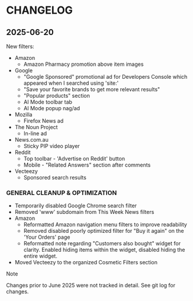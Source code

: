 # CHANGELOG

## 2025-06-20

New filters:

- Amazon
  - Amazon Pharmacy promotion above item images
- Google
  - "Google Sponsored" promotional ad for Developers Console which appeared when I searched using 'site:'
  - "Save your favorite brands to get more relevant results"
  - "Popular products" section
  - AI Mode toolbar tab
  - AI Mode popup nag/ad
- Mozilla
  - Firefox News ad
- The Noun Project
  - In-line ad
- News.com.au
  - Sticky PIP video player
- Reddit
  - Top toolbar - 'Advertise on Reddit' button
  - Mobile - "Related Answers" section after comments
- Vecteezy
  - Sponsored search results

### GENERAL CLEANUP & OPTIMIZATION

- Temporarily disabled Google Chrome search filter
- Removed 'www' subdomain from This Week News filters
- Amazon
  - Reformatted Amazon navigation menu filters to improve readability
  - Removed disabled poorly optimized filter for "Buy it again" on the 'Your Orders' page
  - Reformatted note regarding "Customers also bought" widget for clarity. Enabled hiding items within the widget, disabled hiding the entire widget.
- Moved Vecteezy to the organized Cosmetic Filters section

> [!NOTE]
> Changes prior to June 2025 were not tracked in detail. See git log for changes.
